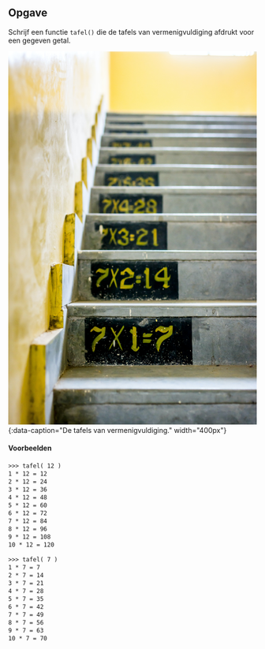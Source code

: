 ## Opgave
Schrijf een functie `tafel()` die de tafels van vermenigvuldiging afdrukt voor een gegeven getal.

![De tafels van de vermenigvuldigingen](media/gayatri-malhotra.jpg "Foto door Gayatri Malhotra op Unsplash"){:data-caption="De tafels van vermenigvuldiging." width="400px"}


#### Voorbeelden
```
>>> tafel( 12 )
1 * 12 = 12
2 * 12 = 24
3 * 12 = 36
4 * 12 = 48
5 * 12 = 60
6 * 12 = 72
7 * 12 = 84
8 * 12 = 96
9 * 12 = 108
10 * 12 = 120
```

```
>>> tafel( 7 )
1 * 7 = 7
2 * 7 = 14
3 * 7 = 21
4 * 7 = 28
5 * 7 = 35
6 * 7 = 42
7 * 7 = 49
8 * 7 = 56
9 * 7 = 63
10 * 7 = 70
```